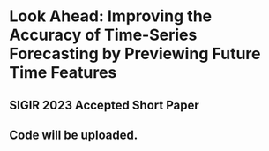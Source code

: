 # Look Ahead: Improving the Accuracy of Time-Series Forecasting by Previewing Future Time Features
## SIGIR 2023 Accepted Short Paper
## Code will be uploaded.
